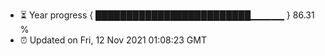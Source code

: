 - ⏳ Year progress { █████████████████████████▁▁▁▁▁ } 86.31 %
- ⏰ Updated on Fri, 12 Nov 2021 01:08:23 GMT

